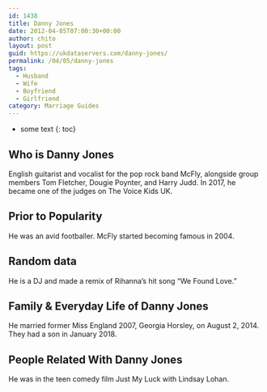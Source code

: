 ```yaml
---
id: 1438
title: Danny Jones
date: 2012-04-05T07:00:30+00:00
author: chito
layout: post
guid: https://ukdataservers.com/danny-jones/
permalink: /04/05/danny-jones
tags:
  - Husband
  - Wife
  - Boyfriend
  - Girlfriend
category: Marriage Guides
---
```


* some text
{: toc}


## Who is  Danny Jones
                  
                  
                  
English guitarist and vocalist for the pop rock band McFly, alongside group members Tom Fletcher, Dougie Poynter, and Harry Judd. In 2017, he became one of the judges on The Voice Kids UK. 
                  
                
                
                
## Prior to Popularity 
                  
                  
                  
He was an avid footballer. McFly started becoming famous in 2004.
                  
                
                
                
## Random data 
                  
                  
                  
He is a DJ and made a remix of Rihanna&#8217;s hit song &#8220;We Found Love.&#8221;
                  
                
                
                
## Family & Everyday Life of Danny Jones
                  
                  
                  
He married former Miss England 2007, Georgia Horsley, on August 2, 2014. They had a son in January 2018.
                  
                
                
                
## People Related With  Danny Jones
                  
                  
                  
He was in the teen comedy film Just My Luck with Lindsay Lohan.
                  
                
              
            
          
          
          
    
    
  

